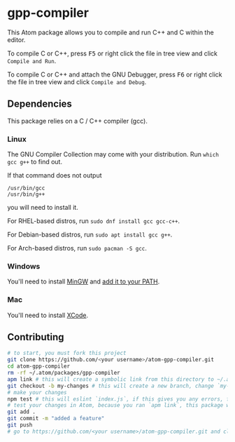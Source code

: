 # gpp-compiler

This Atom package allows you to compile and run C++ and C within the editor.

To compile C or C++, press <kbd>F5</kbd> or right click the file in tree view and click `Compile and Run`.

To compile C or C++ and attach the GNU Debugger, press <kbd>F6</kbd> or right click the file in tree view and click `Compile and Debug`.

## Dependencies

This package relies on a C / C++ compiler (gcc).

### Linux

The GNU Compiler Collection may come with your distribution. Run `which gcc g++` to find out.

If that command does not output

```
/usr/bin/gcc
/usr/bin/g++
```

you will need to install it.

For RHEL-based distros, run `sudo dnf install gcc gcc-c++`.

For Debian-based distros, run `sudo apt install gcc g++`.

For Arch-based distros, run `sudo pacman -S gcc`.

### Windows

You'll need to install [MinGW](http://www.mingw.org/) and [add it to your PATH](http://www.howtogeek.com/118594/how-to-edit-your-system-path-for-easy-command-line-access/).

### Mac

You'll need to install [XCode](https://developer.apple.com/xcode/).

## Contributing

<!-- i did not test this "guide", so it may not work perfectly -->

```bash
# to start, you must fork this project
git clone https://github.com/<your username>/atom-gpp-compiler.git
cd atom-gpp-compiler
rm -rf ~/.atom/packages/gpp-compiler
apm link # this will create a symbolic link from this directory to ~/.atom/packages
git checkout -b my-changes # this will create a new branch, change `my-changes` to something else
# make your changes
npm test # this will eslint `index.js`, if this gives you any errors, fix them
# test your changes in Atom, because you ran `apm link`, this package will automatically load
git add .
git commit -m "added a feature"
git push
# go to https://github.com/<your username>/atom-gpp-compiler.git and click `Create Pull Request`
```
